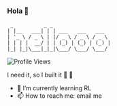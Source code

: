 ### Hola 👋

```
 _          _ _
| |__   ___| | | ___   ___   ___
| '_ \ / _ \ | |/ _ \ / _ \ / _ \
| | | |  __/ | | (_) | (_) | (_) |
|_| |_|\___|_|_|\___/ \___/ \___/
```



![Profile Views](https://komarev.com/ghpvc/?username=rahulvramesh&style=flat-square&label=PROFILE+VIEWS)

I need it, so I built it 🚀 🐼 

- 🌱 I’m currently learning RL
- 📫 How to reach me: email me
<!--
**rahulvramesh/rahulvramesh** is a ✨ _special_ ✨ repository because its `README.md` (this file) appears on your GitHub profile.

Here are some ideas to get you started:

- 🔭 I’m currently working on ...
- 🌱 I’m currently learning ...
- 👯 I’m looking to collaborate on ...
- 🤔 I’m looking for help with ...
- 💬 Ask me about ...
- 📫 How to reach me: ...
- 😄 Pronouns: ...
- ⚡ Fun fact: ...
-->
